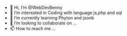 - 👋 Hi, I’m @WebDevBenny
- 👀 I’m interested in Coding with language js,php and sql
- 🌱 I’m currently learning Phyton and jsonb
- 💞️ I’m looking to collaborate on ...
- 📫 How to reach me ...

<!---
WebDevBenny/WebDevBenny is a ✨ special ✨ repository because its `README.md` (this file) appears on your GitHub profile.
You can click the Preview link to take a look at your changes.
--->
